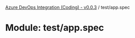 [Azure DevOps Integration (Coding) - v0.0.3](../README.md) / test/app.spec

# Module: test/app.spec

